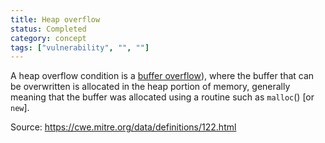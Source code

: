 ```yaml
---
title: Heap overflow
status: Completed
category: concept
tags: ["vulnerability", "", ""]
---
```


A heap overflow condition is a [buffer overflow](./buffer-overflow)), where the buffer that can be overwritten is allocated in the heap portion of memory, generally meaning that the buffer was allocated using a routine such as `malloc`() [or `new`].

Source: https://cwe.mitre.org/data/definitions/122.html

